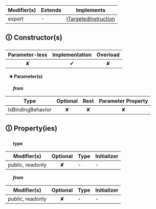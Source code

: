 | Modifier(s)                            | Extends                      | Implements                                    |
|----------------------------------------|------------------------------|-----------------------------------------------|
| export | - | [ITargetedInstruction](https://hamedfathi.gitbook.io/aurelia-2-doc-api/runtime/variable/definitions/itargetedinstruction) |

## &#128712; Constructor(s)

| Parameter-less                         | Implementation                          | Overload                          |
|:--------------------------------------:|:---------------------------------------:|:---------------------------------:|
| ✘ | ✔ | ✘ |

&nbsp;&nbsp; **&#128966; Parameter(s)**

&nbsp;&nbsp;&nbsp;&nbsp;&nbsp; _**from**_

| Type                        | Optional                           | Rest                          | Parameter Property                          |
|-----------------------------|:----------------------------------:|:-----------------------------:|:-------------------------------------------:|
| IsBindingBehavior | ✘  | ✘ | ✘ |

## &#128712; Property(ies)

&nbsp;&nbsp;&nbsp;&nbsp;&nbsp; _**type**_

| Modifier(s)                               | Optional                           | Type                        | Initializer                       |
|-------------------------------------------|:----------------------------------:|-----------------------------|-----------------------------------|
| public, readonly | ✘ | - | - |

&nbsp;&nbsp;&nbsp;&nbsp;&nbsp; _**from**_

| Modifier(s)                               | Optional                           | Type                        | Initializer                       |
|-------------------------------------------|:----------------------------------:|-----------------------------|-----------------------------------|
| public, readonly | ✘ | - | - |